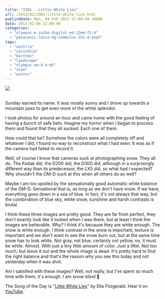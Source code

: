 ```yaml
---
title: "2301 - Little White Lies"
url: /2013/02/2301-little-white-lies.html
publishDate: Mon, 04 Feb 2013 21:09:49 +0000
date: 2013-02-04 22:09:49
categories: 
  - "olympus-m-zuiko-digital-ed-12mm-f2-0"
  - "panasonic-leica-dg-summilux-251-4-asph"
tags: 
  - "austria"
  - "carinthia"
  - "karnten"
  - "landscape"
  - "olympus-om-d-e-m5"
  - "snow"
  - "winter"
---
```

<div class="container">
<div class="center"><a target="_blank" href="https://d25zfm9zpd7gm5.cloudfront.net/1200x1200/2013/20130203_121857_lr.jpg"><img src="https://d25zfm9zpd7gm5.cloudfront.net/0600x0600/2013/20130203_121857_lr.jpg" /></a></div>
</div>
<br />

Sunday earned its name. It was mostly sunny and I drove up towards a mountain pass to get even more of the white splendor.

I took photos for around an hour and came home with the good feeling of having a bunch of safe bets. Imagine my horror when I began to process them and found that they all sucked. Each one of them.

<a target="_blank" href="https://d25zfm9zpd7gm5.cloudfront.net/1200x1200/2013/20130203_124130_lr.jpg"><img style="margin: 0pt 10px 0pt 0px; float: left;" src="https://d25zfm9zpd7gm5.cloudfront.net/0150x0150/2013/20130203_124130_lr.jpg" alt="" border="0" /></a> How could that be? Somehow the colors were all completely off and whatever I did, I found no way to reconstruct what I had seen. It was as if the camera had failed to record it.

Well, of course I know that cameras suck at photographing snow. They all do. The Kodak did, the D200 did, the D300 did, although in a surprisingly different way than its predecessor, the LX5 did, so what had I expected? Why shouldn't the OM-D suck at this when all others do as well?

<a target="_blank" href="https://d25zfm9zpd7gm5.cloudfront.net/1200x1200/2013/20130203_131845_lr.jpg"><img style="margin: 0pt 0px 0pt 10px; float: right;" src="https://d25zfm9zpd7gm5.cloudfront.net/0150x0150/2013/20130203_131845_lr.jpg" alt="" border="0" /></a> Maybe I am too spoiled by the sensationally good automatic white balance of the OM-D. Sensational that is, as long as we don't have snow. If we have, everything goes down in a sea of blue. In fact, it's not always that way, but the combination of blue sky, white snow, sunshine and harsh contrasts is brutal.

I think these three images are pretty good. They are far from perfect, they don't exactly look like it looked when I was there, but at least I think the images are believable. Why? I think it's because they are white enough. The snow is white enough. I think contrast in the snow is important, texture is important and we don't want to see the snow burn out, but at the same time snow has to look white. Not gray, not blue, certainly not yellow, no, it must be white. Almost. With just a tiny little amount of color. Just a little. Not too much, but leave it out and the whole image is dead. It's pretty hard to find the right balance and that's the reason why you see this today and not yesterday when it was shot.

 Am I satisfied with these images? Well, not really, but I've spent so much time with them, it's enough. I am snow-blind 🙂

The Song of the Day is "<a href="http://www.lyricsmode.com/lyrics/e/ella_fitzgerald/little_white_lies.html" target="_blank">Little White Lies</a>" by Ella Fitzgerald. Hear it on <a href="http://www.youtube.com/watch?v=iT15WlGnjb0" target="_blank">YouTube</a>.
